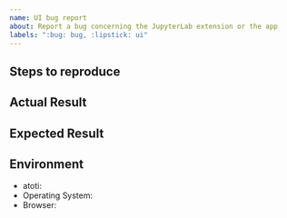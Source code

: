 ```yaml
---
name: UI bug report
about: Report a bug concerning the JupyterLab extension or the app
labels: ":bug: bug, :lipstick: ui"
---
```


<!--
Thank you for reporting a bug! Please make sure you have searched for similar issues.

By opening an issue, you agree with atoti's terms of use and privacy policy available at https://www.atoti.io/terms and https://www.atoti.io/privacy-policy
-->

## Steps to reproduce

<!--
Include a screenshot, GIF, video, and/or concise code and steps to reproduce your issue.
If necessary, attach a small dataset.
-->

## Actual Result

<!--
Include the error message if you have one.
You can also look at the console logs in your browser devtools and include them between HTML tags like that <details><pre>{paste logs here}</pre></details>.
-->

## Expected Result

## Environment

<!--
Add any other versions relevant to your issue.

Tip: atoti's version can be seen in the browser console when using the JupyterLab extension or in the "About" menu of the application.

You may run the following Python (>= 3.8) code:

import sys

from importlib.metadata import version

import atoti

print(f"""
- atoti: {version("atoti")}
- Operating system: {sys.platform}
""")
-->

- atoti:
- Operating System:
- Browser:
